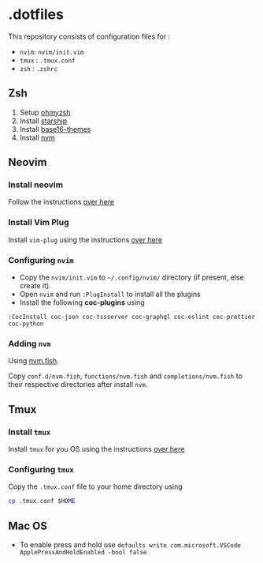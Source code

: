 .dotfiles
=========

This repository consists of configuration files for :

* `nvim`: `nvim/init.vim`
* `tmux` : `.tmux.conf`
* `zsh` : `.zshrc`

## Zsh

1. Setup [ohmyzsh](https://ohmyz.sh/)
2. Install [starship](https://starship.rs/)
3. Install [base16-themes](https://github.com/tinted-theming/base16-shell#bashzsh)
4. Install [nvm](https://github.com/nvm-sh/nvm)

## Neovim

### Install neovim
Follow the instructions [over here](https://github.com/neovim/neovim/wiki/Installing-Neovim)

### Install Vim Plug
Install `vim-plug` using the instructions [over here](https://github.com/junegunn/vim-plug#neovim)

### Configuring `nvim`

* Copy the `nvim/init.vim` to `~/.config/nvim/` directory (if present, else create it).
* Open `nvim` and run `:PlugInstall` to install all the plugins
* Install the following **coc-plugins** using
```vim
:CocInstall coc-json coc-tssserver coc-graphql coc-eslint coc-prettier coc-python
```

### Adding `nvm`

Using [nvm.fish](https://github.com/jorgebucaran/nvm.fish).

Copy `conf.d/nvm.fish`, `functions/nvm.fish` and `completions/nvm.fish` to
their respective directories after install `nvm`.

## Tmux

### Install `tmux`

Install `tmux` for you OS using the instructions [over
here](https://github.com/tmux/tmux/wiki/Installing)

### Configuring `tmux`

Copy the `.tmux.conf` file to your home directory using
```sh
cp .tmux.conf $HOME
```

## Mac OS

* To enable press and hold use `defaults write com.microsoft.VSCode ApplePressAndHoldEnabled -bool false`
